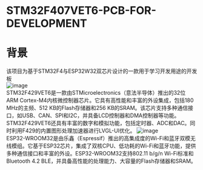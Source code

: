 # STM32F407VET6-PCB-FOR-DEVELOPMENT
# 背景
  该项目为基于STM32F4与ESP32W32双芯片设计的一款用于学习开发用途的开发板  
  ![image](https://github.com/ChengchengAncc/STM32F407VET6-PCB-FOR-DEVELOPMENT/assets/136725382/7a82b74a-922d-4c68-b398-98c6e31fb30f)  
  STM32F429VET6是一款由STMicroelectronics（意法半导体）推出的32位ARM Cortex-M4内核微控制器芯片。它具有高性能和丰富的外设集成，包括180 MHz的主频、512 KB的Flash存储器和256 KB的SRAM。该芯片支持多种通信接口，如USB、CAN、SPI和I2C，并具备LCD控制器和DMA控制器等功能。STM32F429VET6还具有丰富的数字和模拟功能，包括定时器、ADC和DAC。同时利用F429的内置图形处理加速器进行LVGL-UI优化。
  ![image](https://github.com/ChengchengAncc/STM32F407VET6-PCB-FOR-DEVELOPMENT/assets/136725382/8bfe1bbd-9e83-4f5a-b53a-7a5fb38c265f)    
  ESP32-WROOM32是由乐鑫（Espressif）推出的高集成度的Wi-Fi和蓝牙双模无线模组。它基于ESP32芯片，集成了双核CPU、低功耗的Wi-Fi和蓝牙功能，提供多种通信接口和丰富的外设。ESP32-WROOM32支持802.11 b/g/n Wi-Fi标准和Bluetooth 4.2 BLE，并具备高性能的处理能力、大容量的Flash存储器和SRAM。
# 
